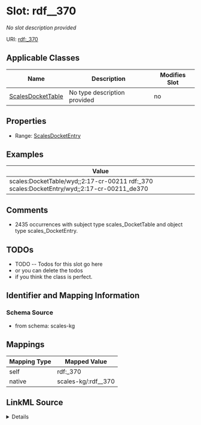 

# Slot: rdf__370


_No slot description provided_





URI: [rdf:_370](http://www.w3.org/1999/02/22-rdf-syntax-ns#_370)



<!-- no inheritance hierarchy -->





## Applicable Classes

| Name | Description | Modifies Slot |
| --- | --- | --- |
| [ScalesDocketTable](../classes/ScalesDocketTable.md) | No type description provided |  no  |







## Properties

* Range: [ScalesDocketEntry](../classes/ScalesDocketEntry.md)






## Examples

| Value |
| --- |
| scales:DocketTable/wyd;;2:17-cr-00211 rdf:_370 scales:DocketEntry/wyd;;2:17-cr-00211_de370 |

## Comments

* 2435 occurrences with subject type scales_DocketTable and object type scales_DocketEntry.

## TODOs

* TODO -- Todos for this slot go here
* or you can delete the todos
* if you think the class is perfect.

## Identifier and Mapping Information







### Schema Source


* from schema: scales-kg




## Mappings

| Mapping Type | Mapped Value |
| ---  | ---  |
| self | rdf:_370 |
| native | scales-kg/:rdf__370 |




## LinkML Source

<details>
```yaml
name: rdf__370
description: No slot description provided
todos:
- TODO -- Todos for this slot go here
- or you can delete the todos
- if you think the class is perfect.
comments:
- 2435 occurrences with subject type scales_DocketTable and object type scales_DocketEntry.
examples:
- value: scales:DocketTable/wyd;;2:17-cr-00211 rdf:_370 scales:DocketEntry/wyd;;2:17-cr-00211_de370
from_schema: scales-kg
rank: 1000
slot_uri: rdf:_370
alias: rdf__370
domain_of:
- scales_DocketTable
range: scales_DocketEntry

```
</details>